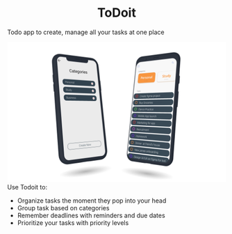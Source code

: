
<h1 align=center> ToDoit</h1>

Todo app to create, manage all your tasks at one place 
 
![](https://github.com/Pratyush-Jain/ToDoist/blob/master/readme/mockup_1.png)
Use Todoit to:
<ul>
  <li> Organize tasks the moment they pop into your head </li>
  <li> Group task based on categories </li>
  <li> Remember deadlines with reminders and due dates </li>
  <li> Prioritize your tasks with priority levels </li>
</ul>

